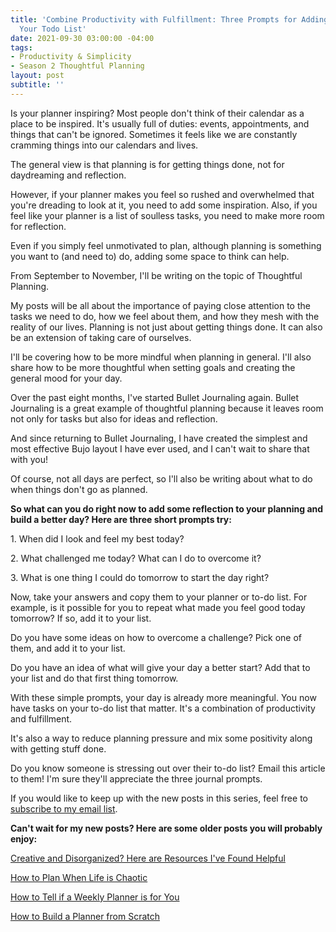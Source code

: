 ```yaml
---
title: 'Combine Productivity with Fulfillment: Three Prompts for Adding Meaning to
  Your Todo List'
date: 2021-09-30 03:00:00 -04:00
tags:
- Productivity & Simplicity
- Season 2 Thoughtful Planning
layout: post
subtitle: ''
---
```


Is your planner inspiring? Most people don't think of their calendar as a place to be inspired. It's usually full of duties: events, appointments, and things that can't be ignored. Sometimes it feels like we are constantly cramming things into our calendars and lives.

The general view is that planning is for getting things done, not for daydreaming and reflection.

However, if your planner makes you feel so rushed and overwhelmed that you're dreading to look at it, you need to add some inspiration. Also, if you feel like your planner is a list of soulless tasks, you need to make more room for reflection.

Even if you simply feel unmotivated to plan, although planning is something you want to (and need to) do, adding some space to think can help.

From September to November, I'll be writing on the topic of Thoughtful Planning.

My posts will be all about the importance of paying close attention to the tasks we need to do, how we feel about them, and how they mesh with the reality of our lives. Planning is not just about getting things done. It can also be an extension of taking care of ourselves.

I'll be covering how to be more mindful when planning in general. I'll also share how to be more thoughtful when setting goals and creating the general mood for your day.

Over the past eight months, I've started Bullet Journaling again. Bullet Journaling is a great example of thoughtful planning because it leaves room not only for tasks but also for ideas and reflection.

And since returning to Bullet Journaling, I have created the simplest and most effective Bujo layout I have ever used, and I can't wait to share that with you!

Of course, not all days are perfect, so I'll also be writing about what to do when things don't go as planned.

**So what can you do right now to add some reflection to your planning and build a better day? Here are three short prompts try:**

1\. When did I look and feel my best today?

2\. What challenged me today? What can I do to overcome it?

3\. What is one thing I could do tomorrow to start the day right?

Now, take your answers and copy them to your planner or to-do list. For example, is it possible for you to repeat what made you feel good today tomorrow? If so, add it to your list.

Do you have some ideas on how to overcome a challenge? Pick one of them, and add it to your list.

Do you have an idea of what will give your day a better start? Add that to your list and do that first thing tomorrow.

With these simple prompts, your day is already more meaningful. You now have tasks on your to-do list that matter. It's a combination of productivity and fulfillment.

It's also a way to reduce planning pressure and mix some positivity along with getting stuff done.

Do you know someone is stressing out over their to-do list? Email this article to them! I'm sure they'll appreciate the three journal prompts.

If you would like to keep up with the new posts in this series, feel free to [subscribe to my email list](https://tinyletter.com/arcadiapage).

**Can't wait for my new posts? Here are some older posts you will probably enjoy:**

[Creative and Disorganized? Here are Resources I've Found Helpful](https://arcadiapage.com/2018/04/creative-and-disorganized-here-are.html)

[How to Plan When Life is Chaotic](https://arcadiapage.com/2020-08-28-how-to-plan-when-life-is-chaotic/)

[How to Tell if a Weekly Planner is for You](https://arcadiapage.com/2020-12-07-how-to-tell-if-a-weekly-planner-is-for-you/)

[How to Build a Planner from Scratch](https://arcadiapage.com/2020-09-19-how-to-build-a-planner-from-scratch/)
